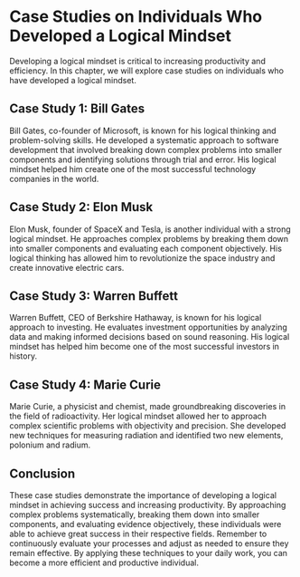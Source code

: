 Case Studies on Individuals Who Developed a Logical Mindset
====================================================================================================

Developing a logical mindset is critical to increasing productivity and efficiency. In this chapter, we will explore case studies on individuals who have developed a logical mindset.

Case Study 1: Bill Gates
------------------------

Bill Gates, co-founder of Microsoft, is known for his logical thinking and problem-solving skills. He developed a systematic approach to software development that involved breaking down complex problems into smaller components and identifying solutions through trial and error. His logical mindset helped him create one of the most successful technology companies in the world.

Case Study 2: Elon Musk
-----------------------

Elon Musk, founder of SpaceX and Tesla, is another individual with a strong logical mindset. He approaches complex problems by breaking them down into smaller components and evaluating each component objectively. His logical thinking has allowed him to revolutionize the space industry and create innovative electric cars.

Case Study 3: Warren Buffett
----------------------------

Warren Buffett, CEO of Berkshire Hathaway, is known for his logical approach to investing. He evaluates investment opportunities by analyzing data and making informed decisions based on sound reasoning. His logical mindset has helped him become one of the most successful investors in history.

Case Study 4: Marie Curie
-------------------------

Marie Curie, a physicist and chemist, made groundbreaking discoveries in the field of radioactivity. Her logical mindset allowed her to approach complex scientific problems with objectivity and precision. She developed new techniques for measuring radiation and identified two new elements, polonium and radium.

Conclusion
----------

These case studies demonstrate the importance of developing a logical mindset in achieving success and increasing productivity. By approaching complex problems systematically, breaking them down into smaller components, and evaluating evidence objectively, these individuals were able to achieve great success in their respective fields. Remember to continuously evaluate your processes and adjust as needed to ensure they remain effective. By applying these techniques to your daily work, you can become a more efficient and productive individual.
